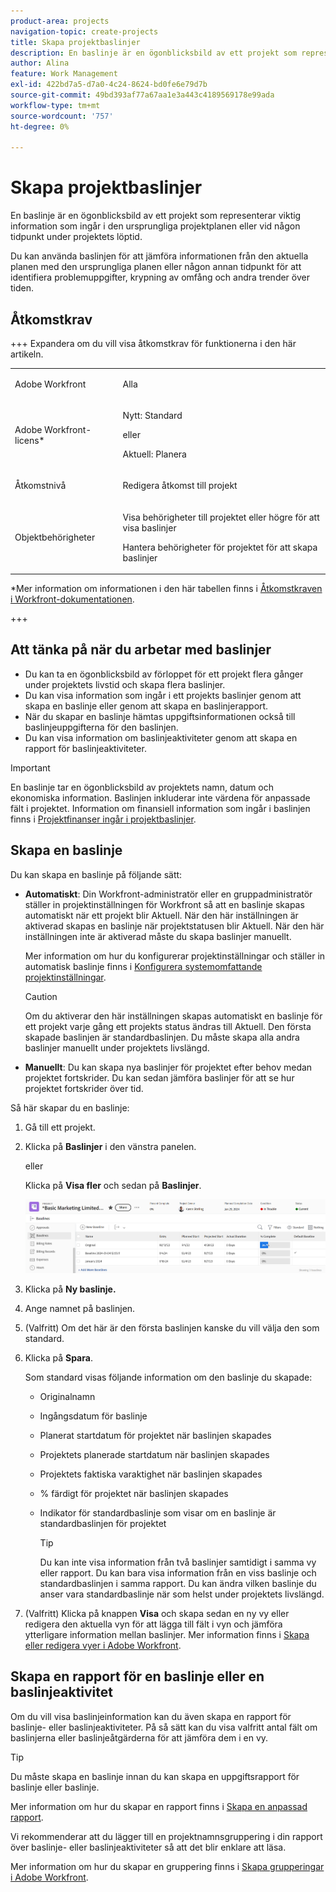 ```yaml
---
product-area: projects
navigation-topic: create-projects
title: Skapa projektbaslinjer
description: En baslinje är en ögonblicksbild av ett projekt som representerar viktig information som ingår i den ursprungliga projektplanen eller vid någon tidpunkt under projektets löptid.
author: Alina
feature: Work Management
exl-id: 422bd7a5-d7a0-4c24-8624-bd0fe6e79d7b
source-git-commit: 49bd393af77a67aa1e3a443c4189569178e99ada
workflow-type: tm+mt
source-wordcount: '757'
ht-degree: 0%

---
```


# Skapa projektbaslinjer

<!-- Audited: 12/2023 -->

En baslinje är en ögonblicksbild av ett projekt som representerar viktig information som ingår i den ursprungliga projektplanen eller vid någon tidpunkt under projektets löptid.

Du kan använda baslinjen för att jämföra informationen från den aktuella planen med den ursprungliga planen eller någon annan tidpunkt för att identifiera problemuppgifter, krypning av omfång och andra trender över tiden.

## Åtkomstkrav

+++ Expandera om du vill visa åtkomstkrav för funktionerna i den här artikeln.

<!--
drafted for P&P:

<table style="table-layout:auto"> 
 <col> 
 <col> 
 <tbody> 
  <tr> 
   <td role="rowheader">Adobe Workfront plan*</td> 
   <td> <p>Any</p> </td> 
  </tr> 
  <tr> 
   <td role="rowheader">Adobe Workfront license*</td> 
   <td> <p>Current license: Standard </p> 
   Or
   <p>Legacy license: Plan </p> 
   </td> 
  </tr> 
  <tr> 
   <td role="rowheader">Access level*</td> 
   <td> <p>Edit access to Projects</p> <p><b>NOTE</b>
   
   If you still don't have access, ask your Workfront administrator if they set additional restrictions in your access level. For information about access to projects, see <a href="../../../administration-and-setup/add-users/configure-and-grant-access/grant-access-projects.md" class="MCXref xref">Grant access to projects</a>. For information on how a Workfront administrator can change your access level, see <a href="../../../administration-and-setup/add-users/configure-and-grant-access/create-modify-access-levels.md" class="MCXref xref">Create or modify custom access levels</a>. </p> </td> 
  </tr> 
  <tr> 
   <td role="rowheader">Object permissions</td> 
   <td> <p>View permissions to the project or higher to view baselines</p> <p>Manage permissions to the project to create baselines</p> <p> For information about project permissions, see <a href="../../../workfront-basics/grant-and-request-access-to-objects/share-a-project.md" class="MCXref xref">Share a project in Adobe Workfront</a>.</p> <p>For information on requesting additional access, see <a href="../../../workfront-basics/grant-and-request-access-to-objects/request-access.md" class="MCXref xref">Request access to objects </a>.</p> </td> 
  </tr> 
 </tbody> 
</table>
-->

<table style="table-layout:auto"> 
 <col> 
 <col> 
 <tbody> 
  <tr> 
   <td role="rowheader">Adobe Workfront</td> 
   <td> <p>Alla</p> </td> 
  </tr> 
  <tr> 
   <td role="rowheader">Adobe Workfront-licens*</td> 
    <td><p>Nytt: Standard</p>
        <p>eller</p>
        <p>Aktuell: Planera </p> </td> 
  </tr> 
  <tr> 
   <td role="rowheader">Åtkomstnivå</td> 
   <td> <p>Redigera åtkomst till projekt</p> </td> 
  </tr> 
  <tr> 
   <td role="rowheader">Objektbehörigheter</td> 
   <td> <p>Visa behörigheter till projektet eller högre för att visa baslinjer</p> <p>Hantera behörigheter för projektet för att skapa baslinjer</p> </td> 
  </tr> 
 </tbody> 
</table>

*Mer information om informationen i den här tabellen finns i [Åtkomstkraven i Workfront-dokumentationen](/help/quicksilver/administration-and-setup/add-users/access-levels-and-object-permissions/access-level-requirements-in-documentation.md).

+++

## Att tänka på när du arbetar med baslinjer

* Du kan ta en ögonblicksbild av förloppet för ett projekt flera gånger under projektets livstid och skapa flera baslinjer.
* Du kan visa information som ingår i ett projekts baslinjer genom att skapa en baslinje eller genom att skapa en baslinjerapport.
* När du skapar en baslinje hämtas uppgiftsinformationen också till baslinjeuppgifterna för den baslinjen.
* Du kan visa information om baslinjeaktiviteter genom att skapa en rapport för baslinjeaktiviteter.

>[!IMPORTANT]
>
>En baslinje tar en ögonblicksbild av projektets namn, datum och ekonomiska information. Baslinjen inkluderar inte värdena för anpassade fält i projektet. Information om finansiell information som ingår i baslinjen finns i [Projektfinanser ingår i projektbaslinjer](../../../manage-work/projects/project-finances/project-finances-included-in-project-baselines.md).

## Skapa en baslinje

Du kan skapa en baslinje på följande sätt:

* **Automatiskt**: Din Workfront-administratör eller en gruppadministratör ställer in projektinställningen för Workfront så att en baslinje skapas automatiskt när ett projekt blir Aktuell. När den här inställningen är aktiverad skapas en baslinje när projektstatusen blir Aktuell. När den här inställningen inte är aktiverad måste du skapa baslinjer manuellt.

  Mer information om hur du konfigurerar projektinställningar och ställer in automatisk baslinje finns i [Konfigurera systemomfattande projektinställningar](../../../administration-and-setup/set-up-workfront/configure-system-defaults/set-project-preferences.md).

  >[!CAUTION]
  >
  >Om du aktiverar den här inställningen skapas automatiskt en baslinje för ett projekt varje gång ett projekts status ändras till Aktuell. Den första skapade baslinjen är standardbaslinjen. Du måste skapa alla andra baslinjer manuellt under projektets livslängd.

* **Manuellt**: Du kan skapa nya baslinjer för projektet efter behov medan projektet fortskrider. Du kan sedan jämföra baslinjer för att se hur projektet fortskrider över tid.

Så här skapar du en baslinje:

1. Gå till ett projekt.
1. Klicka på **Baslinjer** i den vänstra panelen.

   eller

   Klicka på **Visa fler** och sedan på **Baslinjer**.

   ![Avsnittet Baslinjer i projekt](assets/baselines-section-on-project-with-header.png)

1. Klicka på **Ny baslinje.**
1. Ange namnet på baslinjen.
1. (Valfritt) Om det här är den första baslinjen kanske du vill välja den som standard.
1. Klicka på **Spara**.

   Som standard visas följande information om den baslinje du skapade:

   * Originalnamn
   * Ingångsdatum för baslinje
   * Planerat startdatum för projektet när baslinjen skapades
   * Projektets planerade startdatum när baslinjen skapades
   * Projektets faktiska varaktighet när baslinjen skapades
   * % färdigt för projektet när baslinjen skapades
   * Indikator för standardbaslinje som visar om en baslinje är standardbaslinjen för projektet

     >[!TIP]
     >
     >Du kan inte visa information från två baslinjer samtidigt i samma vy eller rapport. Du kan bara visa information från en viss baslinje och standardbaslinjen i samma rapport. Du kan ändra vilken baslinje du anser vara standardbaslinje när som helst under projektets livslängd.

1. (Valfritt) Klicka på knappen **Visa** och skapa sedan en ny vy eller redigera den aktuella vyn för att lägga till fält i vyn och jämföra ytterligare information mellan baslinjer. Mer information finns i [Skapa eller redigera vyer i Adobe Workfront](/help/quicksilver/reports-and-dashboards/reports/reporting-elements/create-edit-views.md).

## Skapa en rapport för en baslinje eller en baslinjeaktivitet

Om du vill visa baslinjeinformation kan du även skapa en rapport för baslinje- eller baslinjeaktiviteter. På så sätt kan du visa valfritt antal fält om baslinjerna eller baslinjeåtgärderna för att jämföra dem i en vy.

>[!TIP]
>
>Du måste skapa en baslinje innan du kan skapa en uppgiftsrapport för baslinje eller baslinje.

Mer information om hur du skapar en rapport finns i [Skapa en anpassad rapport](../../../reports-and-dashboards/reports/creating-and-managing-reports/create-custom-report.md).

Vi rekommenderar att du lägger till en projektnamnsgruppering i din rapport över baslinje- eller baslinjeaktiviteter så att det blir enklare att läsa.

Mer information om hur du skapar en gruppering finns i [Skapa grupperingar i Adobe Workfront](../../../reports-and-dashboards/reports/reporting-elements/create-groupings.md).
